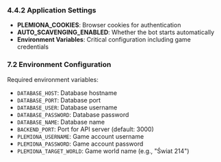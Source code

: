 ### 4.4.2 Application Settings
- **PLEMIONA_COOKIES**: Browser cookies for authentication
- **AUTO_SCAVENGING_ENABLED**: Whether the bot starts automatically
- **Environment Variables**: Critical configuration including game credentials

### 7.2 Environment Configuration
Required environment variables:
- `DATABASE_HOST`: Database hostname
- `DATABASE_PORT`: Database port
- `DATABASE_USER`: Database username
- `DATABASE_PASSWORD`: Database password
- `DATABASE_NAME`: Database name
- `BACKEND_PORT`: Port for API server (default: 3000)
- `PLEMIONA_USERNAME`: Game account username
- `PLEMIONA_PASSWORD`: Game account password
- `PLEMIONA_TARGET_WORLD`: Game world name (e.g., "Świat 214") 